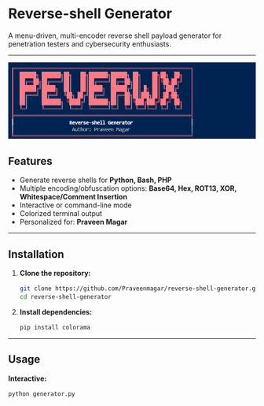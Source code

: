 # Reverse-shell Generator

A menu-driven, multi-encoder reverse shell payload generator for penetration testers and cybersecurity enthusiasts.

---

![Reverse Shell Generator Banner](images/reverse.png)

## Features

- Generate reverse shells for **Python, Bash, PHP**
- Multiple encoding/obfuscation options: **Base64, Hex, ROT13, XOR, Whitespace/Comment Insertion**
- Interactive or command-line mode
- Colorized terminal output
- Personalized for: **Praveen Magar**

---

## Installation

1. **Clone the repository:**
    ```bash
    git clone https://github.com/Praveenmagar/reverse-shell-generator.git
    cd reverse-shell-generator
    ```

2. **Install dependencies:**
    ```bash
    pip install colorama
    ```

---

## Usage

**Interactive:**
```bash
python generator.py
